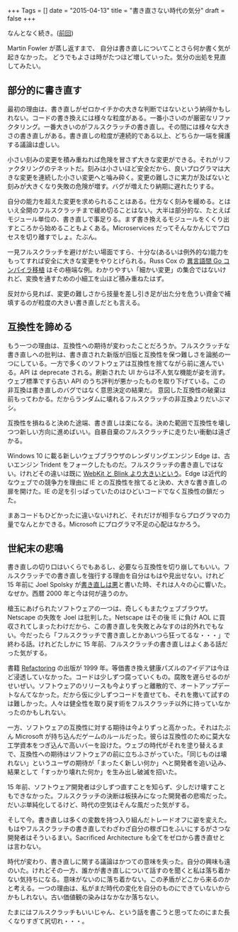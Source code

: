 +++
Tags = []
date = "2015-04-13"
title = "書き直さない時代の気分"
draft = false
+++

なんとなく続き。([前回](http://anemone.dodgson.org/2015/04/09/probablistically-sacrificial/))

Martin Fowler が蒸し返すまで、
自分は書き直しについてことさら何か書く気が起きなかった。
どうでもよさは時がたつほど増していった。気分の出処を見直してみたい。

## 部分的に書き直す

最初の理由は、書き直しがゼロかイチかの大きな判断ではないという納得かもしれない。コードの書き換えには様々な粒度がある。一番小さいのが厳密なリファクタリング。一番大きいのがフルスクラッチの書き直し。その間には様々な大きさの書き直しがある。書き直しの粒度が連続的である以上、どちらか一端を擁護する議論は虚しい。

小さい刻みの変更を積み重ねれば危険を冒さず大きな変更ができる。それがリファクタリングのテネットだ。刻みは小さいほど安全だから、良いプログラマは大きな変更を連続した小さい変更へと噛み砕く。変更の難しさに実力が及ばないと刻みが大きくなり失敗の危険が増す。バグが増えたり納期に遅れたりする。

自分の能力を超えた変更を求められることはある。仕方なく刻みを緩める。とはいえ全開のフルスクラッチまで緩め切ることはない。大半は部分的な、たとえばモジュール単位の、書き直しで事足りる。まず書き換えるモジュールをくくり出すところから始めることもよくある。Microservices だってそんなかんじでプロセスを切り離すでしょ。たぶん。

一見フルスクラッチを避けがたい場面ですら、十分な(あるいは例外的な)能力をもってすれば安全に大きな変更をやりとげられる。Russ Cox の [異言語間 Go コンパイラ移植](https://golang.org/s/go13compiler) はその極端な例。わかりやすい「細かい変更」の集合ではないけれど、変換を通すための小細工を山ほど積み重ねたはず。

反対から見れば、変更の難しさから技量を差し引き足が出た分を危うい資金で補填するのが粒度の大きい書き直しだとも言える。

## 互換性を諦める

もう一つの理由は、互換性への期待が変わったことだろうか。フルスクラッチな書き直しへの批判は、書き直された新版が旧版と互換性を保つ難しさを論拠の一つにしている。一方で多くのソフトウェアは互換性を捨てながら前に進んでいる。API は deprecate される。刷新された UI からは不人気な機能が姿を消す。ウェブ標準ですら古い API のうち評判が悪かったものを取り下げている。この非互換は書き直しのバグではなく意思決定の結果だ。
意図した互換性の破棄は前もってわかる。だからランダムに壊れるフルスクラッチの非互換よりだいぶマシ。

互換性を損ねると決めた途端、書き直しは楽になる。決めた範囲で互換性を壊しつつ新しい方向に進めばいい。自暴自棄のフルスクラッチに走りたい衝動は遠ざかる。

Windows 10 に載る新しいウェブブラウザのレンダリングエンジン Edge は、古いエンジン Trident をフォークしたものだ。フルスクラッチの書き直しではない。けれどその違いは既に [WebKit と Blink より大きいという](http://www.smashingmagazine.com/2015/01/26/inside-microsofts-new-rendering-engine-project-spartan/
)。Edge は近代的なウェブでの競争力を理由に IE との互換性を捨てると決め、大きな書き直しの扉を開けた。IE の足を引っぱっていたのはひどいコードでなく互換性の鎖だった。

まあコードもひどかったに違いないけれど、それだけが相手ならプログラマの力量でなんとかできる。Microsoft にプログラマ不足の心配はなかろう。

## 世紀末の悲鳴

書き直しの切り口はいくらでもあるし、必要なら互換性を切り崩してもいい。フルスクラッチでの書き直しを強行する理由を自分はもはや見出せない。けれど 15 年前に Joel Spolsky が[書き直しは悪](http://www.joelonsoftware.com/articles/fog0000000069.html)と書いた時、それは人々の心に響いた。なぜか。西暦 2000 年と今は何が違うのか。

槍玉にあげられたソフトウェアの一つは、奇しくもまたウェブブラウザ。Netscape の失敗を Joel は批判した。Netscape はその後 IE に負け AOL に買収されてしまったわけだから、この書き直しを失敗とみなすのは的外れでもない。今だったら「フルスクラッチで書き直しとかあいつら狂ってるな・・・」で終わる話。けれどたしかに 15 年前、フルスクラッチの書き直しはよくある話だった気がする。

書籍 [Refactoring](http://www.amazon.com/dp/0201485672) の出版が 1999 年。等価書き換え健康パズルのアイデアは今ほど浸透していなかった。コードは少しずつ腐っていくもの。腐敗を遅らせるのがせいぜい。ソフトウェアのリリースも今よりずっと離散的で、オートアップデートなんてなかった。だから仮に少しずつコードを直せても、それを撒いて試すのは難しかった。人々は健全性を取り戻す術をフルスクラッチ以外に持っていなかったのかもしれない。

一方、ソフトウェアの互換性に対する期待は今よりずっと高かった。それはたぶん Microsoft が持ち込んだゲームのルールだった。彼らは互換性のために莫大な工学資本をつぎ込んで高いバーを設けた。ウェブの時代がそれを塗り替えるまで、互換性への期待はソフトウェアの前に立ちふさがっていた。「同じものは壊れない」というユーザの期待が「まったく新しい何か」へと開発者を追い込み、結果として「すっかり壊れた何か」を生み出し破滅を招いた。

15 年前、ソフトウェア開発者は少しずつ直すことを知らず、少しだけ壊すこともできなかった。フルスクラッチの決断は板挟みになった開発者の悲鳴だった。だいぶ単純化してるけど、時代の空気はそんな風だった気がする。

そして今。書き直しは多くの変数を持つ入り組んだトレードオフに姿を変えた。もはやフルスクラッチの書き直しでわざわざ自分の稼ぎ口をふいにするがさつな開発者はそういるまい。Sacrificed Architecture も全てをゼロから書き直せとは言わない。

時代が変わり、書き直しに関する議論はかつての意味を失った。自分の興味も遠のいた。けれどその一方、誰かが書き直しについて話すのを聞くと私は落ち着かない気持ちになる。意味がないのに落ち着かない。この矛盾がどこから来るのかと考える。一つの理由は、私がまだ時代の変化を自分のものにできていないからかもしれない。古い価値観の染みはなかなか落ちない。

たまにはフルスクラッチもいいじゃん、という話を書こうと思ってたのにまた長くなりすぎて尻切れ・・・。


